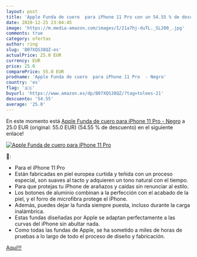 ```yaml
---
layout: post
title: 'Apple Funda de cuero  para iPhone 11 Pro con un 54.55 % de descuento'
date: 2020-12-25 23:04:45
image: 'https://m.media-amazon.com/images/I/21a7hj-duTL._SL200_.jpg'
comments: true
category: ofertas
author: ring
slug: 'B07XQS38QZ-es'
actualPrice: 25.0 EUR
currency: EUR
price: 25.0
comparePrice: 55.0 EUR
prodname: 'Apple Funda de cuero  para iPhone 11 Pro  - Negro'
country: 'es'
flag: '🇪🇸'
buyurl: 'https://www.amazon.es/dp/B07XQS38QZ/?tag=tolees-21'
descuento: '54.55'
average: '25.0'
---
```


En este momento está [Apple Funda de cuero  para iPhone 11 Pro  - Negro](https://www.amazon.es/dp/B07XQS38QZ/?tag=tolees-21) a 25.0 EUR (original: 55.0 EUR) (54.55 %  de descuento) en el siguiente enlace!

[![Apple Funda de cuero  para iPhone 11 Pro](https://m.media-amazon.com/images/I/21a7hj-duTL._SL200_.jpg)](https://www.amazon.es/dp/B07XQS38QZ/?tag=tolees-21)

🔎:

- Para el iPhone 11 Pro
- Están fabricadas en piel europea curtida y teñida con un proceso especial, son suaves al tacto y adquieren un tono natural con el tiempo.
- Para que protejas tu iPhone de arañazos y caídas sin renunciar al estilo.
- Los botones de aluminio combinan a la perfección con el acabado de la piel, y el forro de microfibra protege el iPhone.
- Además, puedes dejar la funda siempre puesta, incluso durante la carga inalámbrica.
- Estas fundas diseñadas por Apple se adaptan perfectamente a las curvas del iPhone sin abultar nada.
- Como todas las fundas de Apple, se ha sometido a miles de horas de pruebas a lo largo de todo el proceso de diseño y fabricación.

[Aquí!!!](https://www.amazon.es/dp/B07XQS38QZ/?tag=tolees-21)
